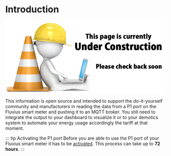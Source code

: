 # Introduction

![UNDER CONSTRUCTION](./images/underconstruction.jpg)

This information is open source and intended to support the do-it-yourself community and manufacturers in reading the data from a P1 port on the Fluvius smart meter and pushing it to an MQTT broker. You still need to integrate the output to your dashboard to visualize it or to your demotics system to automate your energy usage accordingly the tariff at that moment.

::: tip Activating the P1 port
Before you are able to use the P1 port of your Fluvius smart meter it has to be [activated](/06_connect). This process can take up to **72 hours**.
:::


